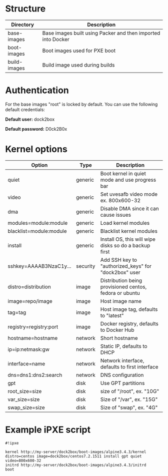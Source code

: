 # Structure

Directory | Description
--------- | -----------
base-images | Base images built using Packer and then imported into Docker
boot-images | Boot images used for PXE boot
build-images | Build image used during builds

# Authentication

For the base images "root" is locked by default. You can use the following default credentials:

**Default user:** dock2box

**Default password:** D0ck2B0x

# Kernel options

Option | Type | Description
------ | ---- | -----------
quiet | generic | Boot kernel in quiet mode and use progress bar
video | generic | Set uvesafb video mode ex. 800x600-32
dma | generic | Disable DMA since it can cause issues
modules=module:module | generic | Load kernel modules
blacklist=module:module | generic | Blacklist kernel modules
install | generic | Install OS, this will wipe disks so do a backup first
sshkey=AAAAB3NzaC1y... | security | Add SSH key to "authorized_keys" for "dock2box" user
distro=distribution | image | Distribution being provisioned centos, fedora or ubuntu
image=repo/image | image | Host image name
tag=tag | image | Host image tag, defaults to "latest"
registry=registry:port | image | Docker registry, defaults to Docker Hub
hostname=hostname | network | Short hostname
ip=ip:netmask:gw | network | Static IP, defaults to DHCP
interface=name | network | Network interface, defaults to first interface
dns=dns1:dns2:search | network | DNS configuration
gpt | disk | Use GPT partitions
root_size=size | disk | size of "/root", ex. "10G"
var_size=size | disk | Size of "/var", ex. "15G"
swap_size=size | disk | Size of "swap", ex. "4G"

# Example iPXE script

```
#!ipxe

kernel http://my-server/dock2box/boot-images/alpine3.4.3/kernel distro=centos image=dock2box/centos7.2.1511 install gpt quiet video=800x600-32
initrd http://my-server/dock2box/boot-images/alpine3.4.3/initrd
boot
```
